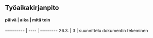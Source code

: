 ## Työaikakirjanpito
#### päivä | aika | mitä tein
---------- | ---- | --------- 
26.3. | 3 | suunnittelu dokumentin tekeminen

